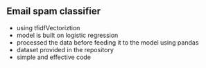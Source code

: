 ## Email spam classifier
* using tfidfVectoriztion
* model is built on logistic regression
* processed the data before feeding it to the model using pandas
* dataset provided in the repository 
* simple and effective code
